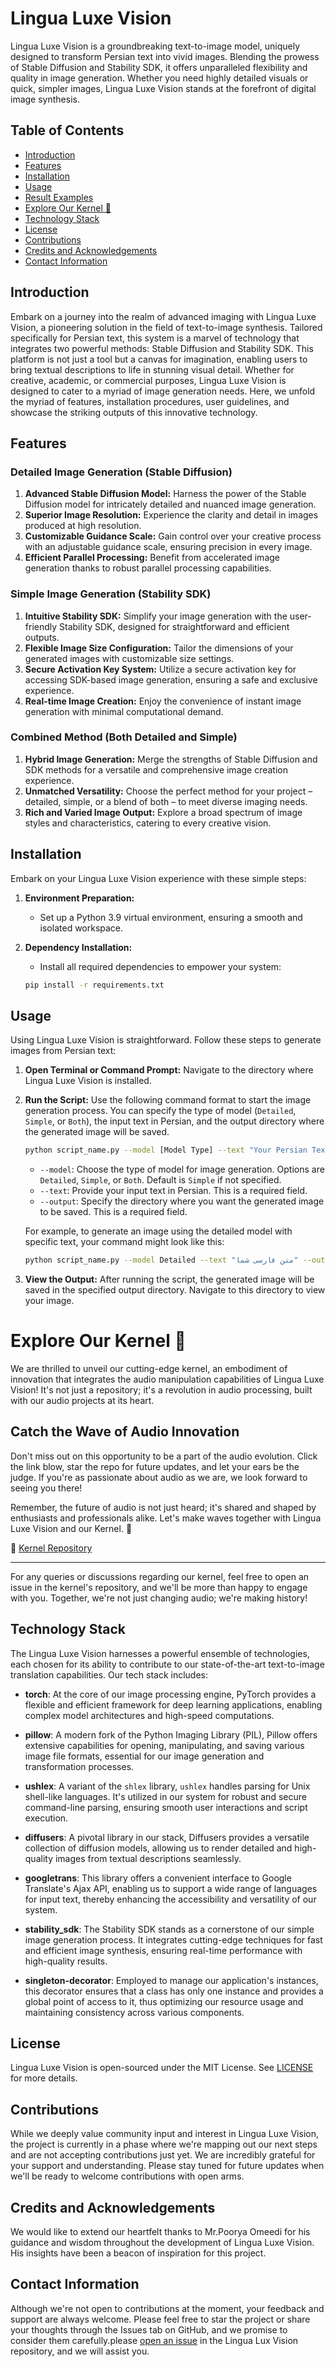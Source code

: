 # Lingua Luxe Vision

Lingua Luxe Vision is a groundbreaking text-to-image model, uniquely designed to transform Persian text into vivid
images. Blending the prowess of Stable Diffusion and Stability SDK, it offers unparalleled flexibility and quality in
image generation. Whether you need highly detailed visuals or quick, simpler images, Lingua Luxe Vision stands at the
forefront of digital image synthesis.

## Table of Contents

- [Introduction](#introduction)
- [Features](#features)
- [Installation](#installation)
- [Usage](#usage)
- [Result Examples](#output-example)
- [Explore Our Kernel 🚀](#explore-our-kernel-)
- [Technology Stack](#technology-stack)
- [License](#license)
- [Contributions](#contributions)
- [Credits and Acknowledgements](#credits-and-acknowledgements)
- [Contact Information](#contact-information)

## Introduction

Embark on a journey into the realm of advanced imaging with Lingua Luxe Vision, a pioneering solution in the field of
text-to-image synthesis. Tailored specifically for Persian text, this system is a marvel of technology that integrates
two powerful methods: Stable Diffusion and Stability SDK. This platform is not just a tool but a canvas for imagination,
enabling users to bring textual descriptions to life in stunning visual detail. Whether for creative, academic, or
commercial purposes, Lingua Luxe Vision is designed to cater to a myriad of image generation needs. Here, we unfold the
myriad of features, installation procedures, user guidelines, and showcase the striking outputs of this innovative
technology.

## Features

### Detailed Image Generation (Stable Diffusion)

1. **Advanced Stable Diffusion Model:** Harness the power of the Stable Diffusion model for intricately detailed and
   nuanced image generation.
2. **Superior Image Resolution:** Experience the clarity and detail in images produced at high resolution.
3. **Customizable Guidance Scale:** Gain control over your creative process with an adjustable guidance scale, ensuring
   precision in every image.
4. **Efficient Parallel Processing:** Benefit from accelerated image generation thanks to robust parallel processing
   capabilities.

### Simple Image Generation (Stability SDK)

1. **Intuitive Stability SDK:** Simplify your image generation with the user-friendly Stability SDK, designed for
   straightforward and efficient outputs.
2. **Flexible Image Size Configuration:** Tailor the dimensions of your generated images with customizable size
   settings.
3. **Secure Activation Key System:** Utilize a secure activation key for accessing SDK-based image generation, ensuring
   a safe and exclusive experience.
4. **Real-time Image Creation:** Enjoy the convenience of instant image generation with minimal computational demand.

### Combined Method (Both Detailed and Simple)

1. **Hybrid Image Generation:** Merge the strengths of Stable Diffusion and SDK methods for a versatile and
   comprehensive image creation experience.
2. **Unmatched Versatility:** Choose the perfect method for your project – detailed, simple, or a blend of both – to
   meet diverse imaging needs.
3. **Rich and Varied Image Output:** Explore a broad spectrum of image styles and characteristics, catering to every
   creative vision.

## Installation

Embark on your Lingua Luxe Vision experience with these simple steps:

1. **Environment Preparation:**
    - Set up a Python 3.9 virtual environment, ensuring a smooth and isolated workspace.

2. **Dependency Installation:**
    - Install all required dependencies to empower your system:
    ```bash
    pip install -r requirements.txt
    ```

## Usage

Using Lingua Luxe Vision is straightforward. Follow these steps to generate images from Persian text:

1. **Open Terminal or Command Prompt:** Navigate to the directory where Lingua Luxe Vision is installed.

2. **Run the Script:** Use the following command format to start the image generation process. You can specify the type
   of model (`Detailed`, `Simple`, or `Both`), the input text in Persian, and the output directory where the generated
   image will be saved.

   ```bash
   python script_name.py --model [Model Type] --text "Your Persian Text" --output /path/to/output
   ```

    - `--model`: Choose the type of model for image generation. Options are `Detailed`, `Simple`, or `Both`. Default
      is `Simple` if not specified.
    - `--text`: Provide your input text in Persian. This is a required field.
    - `--output`: Specify the directory where you want the generated image to be saved. This is a required field.

   For example, to generate an image using the detailed model with specific text, your command might look like this:

   ```bash
   python script_name.py --model Detailed --text "متن فارسی شما" --output /path/to/output
   ```

3. **View the Output:** After running the script, the generated image will be saved in the specified output directory.
   Navigate to this directory to view your image.

# Explore Our Kernel 🚀

We are thrilled to unveil our cutting-edge kernel, an embodiment of innovation that integrates the audio manipulation
capabilities of Lingua Luxe Vision! It's not just a repository; it's a revolution in audio processing, built with our
audio projects at its heart.

## Catch the Wave of Audio Innovation

Don't miss out on this opportunity to be a part of the audio evolution. Click the link blow, star the repo for future
updates, and let your ears be the judge. If you're as passionate about audio as we are, we look forward to seeing you
there!

Remember, the future of audio is not just heard; it's shared and shaped by enthusiasts and professionals alike. Let's
make waves together with Lingua Luxe Vision and our Kernel. 🚀

🔗 [Kernel Repository](https://github.com/Meta-Intelligence-Services)

---

For any queries or discussions regarding our kernel, feel free to open an issue in the kernel's repository, and we'll be
more than happy to engage with you. Together, we're not just changing audio; we're making history!

## Technology Stack

The Lingua Luxe Vision harnesses a powerful ensemble of technologies, each chosen for its ability to contribute to our
state-of-the-art text-to-image translation capabilities. Our tech stack includes:

- **torch**: At the core of our image processing engine, PyTorch provides a flexible and efficient framework for deep
  learning applications, enabling complex model architectures and high-speed computations.

- **pillow**: A modern fork of the Python Imaging Library (PIL), Pillow offers extensive capabilities for opening,
  manipulating, and saving various image file formats, essential for our image generation and transformation processes.

- **ushlex**: A variant of the `shlex` library, `ushlex` handles parsing for Unix shell-like languages. It's utilized in
  our system for robust and secure command-line parsing, ensuring smooth user interactions and script execution.

- **diffusers**: A pivotal library in our stack, Diffusers provides a versatile collection of diffusion models, allowing
  us to render detailed and high-quality images from textual descriptions seamlessly.

- **googletrans**: This library offers a convenient interface to Google Translate's Ajax API, enabling us to support a
  wide range of languages for input text, thereby enhancing the accessibility and versatility of our system.

- **stability_sdk**: The Stability SDK stands as a cornerstone of our simple image generation process. It integrates
  cutting-edge techniques for fast and efficient image synthesis, ensuring real-time performance with high-quality
  results.

- **singleton-decorator**: Employed to manage our application's instances, this decorator ensures that a class has only
  one instance and provides a global point of access to it, thus optimizing our resource usage and maintaining
  consistency across various components.

## License

Lingua Luxe Vision is open-sourced under the MIT License. See [LICENSE](LICENSE) for more details.

## Contributions

While we deeply value community input and interest in Lingua Luxe Vision, the project is currently in a phase where
we're mapping out our next steps and are not accepting contributions just yet. We are incredibly grateful for your
support and understanding. Please stay tuned for future updates when we'll be ready to welcome contributions with open
arms.

## Credits and Acknowledgements

We would like to extend our heartfelt thanks to Mr.Poorya Omeedi for his guidance and wisdom throughout the
development of Lingua Luxe Vision. His insights have been a beacon of inspiration for this project.

## Contact Information

Although we're not open to contributions at the moment, your feedback and support are always welcome. Please feel free
to star the project or share your thoughts through the Issues tab on GitHub, and we promise to consider them
carefully.please [open an issue](https://github.com/Amir-Nassimi/Lingua-Luxe-Vision/issues) in the Lingua Lux Vision
repository, and we will assist you.